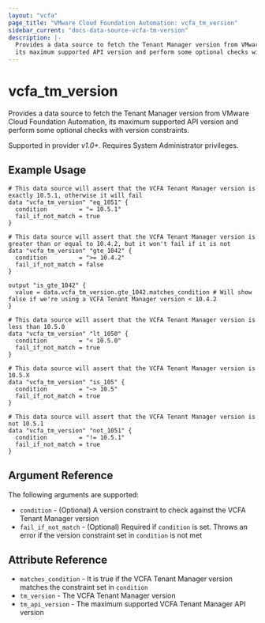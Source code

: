 ```yaml
---
layout: "vcfa"
page_title: "VMware Cloud Foundation Automation: vcfa_tm_version"
sidebar_current: "docs-data-source-vcfa-tm-version"
description: |-
  Provides a data source to fetch the Tenant Manager version from VMware Cloud Foundation Automation,
  its maximum supported API version and perform some optional checks with version constraints.
---
```


# vcfa\_tm\_version

Provides a data source to fetch the Tenant Manager version from VMware Cloud Foundation Automation, its maximum supported API version and
perform some optional checks with version constraints.

Supported in provider *v1.0+*. Requires System Administrator privileges.

## Example Usage

```hcl
# This data source will assert that the VCFA Tenant Manager version is exactly 10.5.1, otherwise it will fail
data "vcfa_tm_version" "eq_1051" {
  condition         = "= 10.5.1"
  fail_if_not_match = true
}

# This data source will assert that the VCFA Tenant Manager version is greater than or equal to 10.4.2, but it won't fail if it is not
data "vcfa_tm_version" "gte_1042" {
  condition         = ">= 10.4.2"
  fail_if_not_match = false
}

output "is_gte_1042" {
  value = data.vcfa_tm_version.gte_1042.matches_condition # Will show false if we're using a VCFA Tenant Manager version < 10.4.2
}

# This data source will assert that the VCFA Tenant Manager version is less than 10.5.0
data "vcfa_tm_version" "lt_1050" {
  condition         = "< 10.5.0"
  fail_if_not_match = true
}

# This data source will assert that the VCFA Tenant Manager version is 10.5.X
data "vcfa_tm_version" "is_105" {
  condition         = "~> 10.5"
  fail_if_not_match = true
}

# This data source will assert that the VCFA Tenant Manager version is not 10.5.1
data "vcfa_tm_version" "not_1051" {
  condition         = "!= 10.5.1"
  fail_if_not_match = true
}
```

## Argument Reference

The following arguments are supported:

* `condition` - (Optional) A version constraint to check against the VCFA Tenant Manager version
* `fail_if_not_match` - (Optional) Required if `condition` is set. Throws an error if the version constraint set in `condition` is not met

## Attribute Reference

* `matches_condition` - It is true if the VCFA Tenant Manager version matches the constraint set in `condition`
* `tm_version` - The VCFA Tenant Manager version
* `tm_api_version` - The maximum supported VCFA Tenant Manager API version
